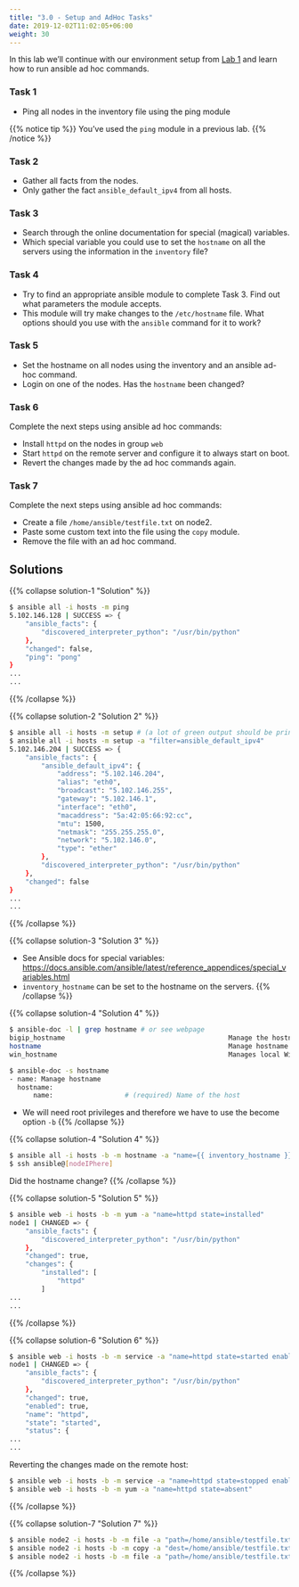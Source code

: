 ```yaml
---
title: "3.0 - Setup and AdHoc Tasks"
date: 2019-12-02T11:02:05+06:00
weight: 30
---
```


In this lab we’ll continue with our environment setup from [Lab 1](../lab-01) and
learn how to run ansible ad hoc commands.

### Task 1

- Ping all nodes in the inventory file using the ping module

{{% notice tip %}}
You’ve used the `ping` module in a previous lab.
{{% /notice %}}

### Task 2

- Gather all facts from the nodes.
- Only gather the fact `ansible_default_ipv4` from all hosts.

### Task 3

- Search through the online documentation for special (magical) variables.
- Which special variable you could use to set the `hostname` on all the servers using the information in the `inventory` file?

### Task 4

- Try to find an appropriate ansible module to complete Task 3. Find out what parameters the module accepts.
- This module will try make changes to the `/etc/hostname` file. What options should you use with the `ansible` command for it to work?

### Task 5

- Set the hostname on all nodes using the inventory and an ansible ad-hoc command.
- Login on one of the nodes. Has the `hostname` been changed?

### Task 6

Complete the next steps using ansible ad hoc commands:

- Install `httpd` on the nodes in group `web`
- Start `httpd` on the remote server and configure it to always start on boot.
- Revert the changes made by the ad hoc commands again.

### Task 7

Complete the next steps using ansible ad hoc commands:

- Create a file `/home/ansible/testfile.txt` on node2.
- Paste some custom text into the file using the `copy` module.
- Remove the file with an ad hoc command.

## Solutions

{{% collapse solution-1 "Solution" %}}
```bash
$ ansible all -i hosts -m ping
5.102.146.128 | SUCCESS => {
    "ansible_facts": {
        "discovered_interpreter_python": "/usr/bin/python"
    },
    "changed": false,
    "ping": "pong"
}
...
...
```
{{% /collapse %}}

{{% collapse solution-2 "Solution 2" %}}
```bash
$ ansible all -i hosts -m setup # (a lot of green output should be printed)
$ ansible all -i hosts -m setup -a "filter=ansible_default_ipv4"
5.102.146.204 | SUCCESS => {
    "ansible_facts": {
        "ansible_default_ipv4": {
            "address": "5.102.146.204",
            "alias": "eth0",
            "broadcast": "5.102.146.255",
            "gateway": "5.102.146.1",
            "interface": "eth0",
            "macaddress": "5a:42:05:66:92:cc",
            "mtu": 1500,
            "netmask": "255.255.255.0",
            "network": "5.102.146.0",
            "type": "ether"
        },
        "discovered_interpreter_python": "/usr/bin/python"
    },
    "changed": false
}
...
...
```
{{% /collapse %}}

{{% collapse solution-3 "Solution 3" %}}
- See Ansible docs for special variables: <https://docs.ansible.com/ansible/latest/reference_appendices/special_variables.html>
- `inventory_hostname` can be set to the hostname on the servers.
{{% /collapse %}}

{{% collapse solution-4 "Solution 4" %}}

```bash
$ ansible-doc -l | grep hostname # or see webpage
bigip_hostname                                         Manage the hostname of a BIG-IP
hostname                                               Manage hostname
win_hostname                                           Manages local Windows computer name

$ ansible-doc -s hostname
- name: Manage hostname
  hostname:
      name:                  # (required) Name of the host
```
- We will need root privileges and therefore we have to use the become option `-b`
{{% /collapse %}}

{{% collapse solution-4 "Solution 4" %}}
```bash
$ ansible all -i hosts -b -m hostname -a "name={{ inventory_hostname }}"
$ ssh ansible@[nodeIPhere]
```

Did the hostname change?
{{% /collapse %}}

{{% collapse solution-5 "Solution 5" %}}
```bash
$ ansible web -i hosts -b -m yum -a "name=httpd state=installed"
node1 | CHANGED => {
    "ansible_facts": {
        "discovered_interpreter_python": "/usr/bin/python"
    },
    "changed": true,
    "changes": {
        "installed": [
            "httpd"
        ]
...
...
``` 
{{% /collapse %}}
    

{{% collapse solution-6 "Solution 6" %}}
```bash
$ ansible web -i hosts -b -m service -a "name=httpd state=started enabled=yes"
node1 | CHANGED => {
    "ansible_facts": {
        "discovered_interpreter_python": "/usr/bin/python"
    },
    "changed": true,
    "enabled": true,
    "name": "httpd",
    "state": "started",
    "status": {
...
...
``` 

Reverting the changes made on the remote host:

```bash
$ ansible web -i hosts -b -m service -a "name=httpd state=stopped enabled=no"
$ ansible web -i hosts -b -m yum -a "name=httpd state=absent"
```
{{% /collapse %}}

{{% collapse solution-7 "Solution 7" %}}
```bash
$ ansible node2 -i hosts -b -m file -a "path=/home/ansible/testfile.txt state=touch"
$ ansible node2 -i hosts -b -m copy -a "dest=/home/ansible/testfile.txt content='SOME RANDOM TEXT'"
$ ansible node2 -i hosts -b -m file -a "path=/home/ansible/testfile.txt state=absent"
```
{{% /collapse %}}
